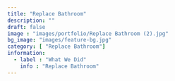 ```yaml
---
title: "Replace Bathroom"
description: ""
draft: false
image : "images/portfolio/Replace Bathroom (2).jpg"
bg_image: "images/feature-bg.jpg"
category: [ "Replace Bathroom"]
information:
  - label : "What We Did"
    info : "Replace Bathroom"
---
```



